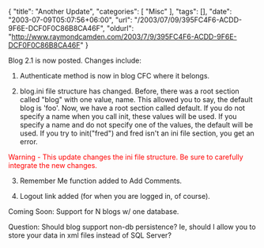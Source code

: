 {
	"title": "Another Update",
	"categories": [
		"Misc"
	],
	"tags": [],
	"date": "2003-07-09T05:07:56+06:00",
	"url": "/2003/07/09/395FC4F6-ACDD-9F6E-DCF0F0C86B8CA46F",
	"oldurl": "http://www.raymondcamden.com/2003/7/9/395FC4F6-ACDD-9F6E-DCF0F0C86B8CA46F"
}

Blog 2.1 is now posted. Changes include:

1) Authenticate method is now in blog CFC where it belongs.

2) blog.ini file structure has changed. Before, there was a root section called "blog" with one value, name. This allowed you to say, the default blog is 'foo'. Now, we have a root section called default. If you do not specify a name when you call init, these values will be used. If you specify a name and do not specify one of the values, the default will be used. If you try to init("fred") and fred isn't an ini file section, you get an error.

<font color="red">Warning - This update changes the ini file structure. Be sure to carefully integrate the new changes.</font>

3) Remember Me function added to Add Comments.

4) Logout link added (for when you are logged in, of course). 

Coming Soon: Support for N blogs w/ one database.

Question: Should blog support non-db persistence? Ie, should I allow you to store your data in xml files instead of SQL Server?